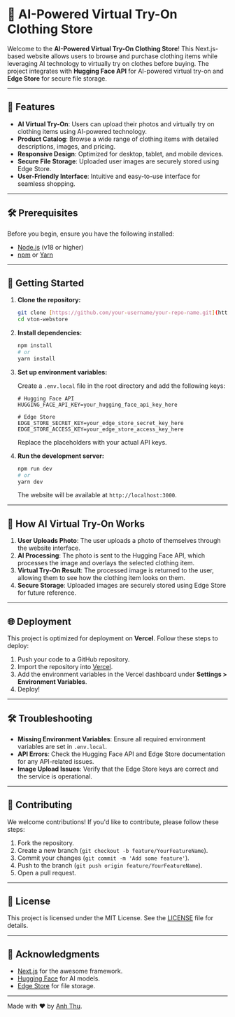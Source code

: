 # 👗 AI-Powered Virtual Try-On Clothing Store

Welcome to the **AI-Powered Virtual Try-On Clothing Store**! This Next.js-based website allows users to browse and purchase clothing items while leveraging AI technology to virtually try on clothes before buying. The project integrates with **Hugging Face API** for AI-powered virtual try-on and **Edge Store** for secure file storage.

---

## 🌟 Features

- **AI Virtual Try-On**: Users can upload their photos and virtually try on clothing items using AI-powered technology.
- **Product Catalog**: Browse a wide range of clothing items with detailed descriptions, images, and pricing.
- **Responsive Design**: Optimized for desktop, tablet, and mobile devices.
- **Secure File Storage**: Uploaded user images are securely stored using Edge Store.
- **User-Friendly Interface**: Intuitive and easy-to-use interface for seamless shopping.

---

## 🛠️ Prerequisites

Before you begin, ensure you have the following installed:

- [Node.js](https://nodejs.org/) (v18 or higher)
- [npm](https://www.npmjs.com/) or [Yarn](https://yarnpkg.com/)

---

## 🚀 Getting Started

1. **Clone the repository:**

   ```bash
   git clone [https://github.com/your-username/your-repo-name.git](https://github.com/ariesanhthu/vton-webstore.git)
   cd vton-webstore
   ```

2. **Install dependencies:**

   ```bash
   npm install
   # or
   yarn install
   ```

3. **Set up environment variables:**

   Create a `.env.local` file in the root directory and add the following keys:

   ```env
   # Hugging Face API
   HUGGING_FACE_API_KEY=your_hugging_face_api_key_here

   # Edge Store
   EDGE_STORE_SECRET_KEY=your_edge_store_secret_key_here
   EDGE_STORE_ACCESS_KEY=your_edge_store_access_key_here
   ```

   Replace the placeholders with your actual API keys.

4. **Run the development server:**

   ```bash
   npm run dev
   # or
   yarn dev
   ```

   The website will be available at `http://localhost:3000`.

---

## 🤖 How AI Virtual Try-On Works

1. **User Uploads Photo**: The user uploads a photo of themselves through the website interface.
2. **AI Processing**: The photo is sent to the Hugging Face API, which processes the image and overlays the selected clothing item.
3. **Virtual Try-On Result**: The processed image is returned to the user, allowing them to see how the clothing item looks on them.
4. **Secure Storage**: Uploaded images are securely stored using Edge Store for future reference.

---

## 🌐 Deployment

This project is optimized for deployment on **Vercel**. Follow these steps to deploy:

1. Push your code to a GitHub repository.
2. Import the repository into [Vercel](https://vercel.com/).
3. Add the environment variables in the Vercel dashboard under **Settings > Environment Variables**.
4. Deploy!

---

## 🛠️ Troubleshooting

- **Missing Environment Variables**: Ensure all required environment variables are set in `.env.local`.
- **API Errors**: Check the Hugging Face API and Edge Store documentation for any API-related issues.
- **Image Upload Issues**: Verify that the Edge Store keys are correct and the service is operational.

---

## 👥 Contributing

We welcome contributions! If you'd like to contribute, please follow these steps:

1. Fork the repository.
2. Create a new branch (`git checkout -b feature/YourFeatureName`).
3. Commit your changes (`git commit -m 'Add some feature'`).
4. Push to the branch (`git push origin feature/YourFeatureName`).
5. Open a pull request.

---

## 📜 License

This project is licensed under the MIT License. See the [LICENSE](LICENSE) file for details.

---

## 🙏 Acknowledgments

- [Next.js](https://nextjs.org/) for the awesome framework.
- [Hugging Face](https://huggingface.co/) for AI models.
- [Edge Store](https://edgestore.dev/) for file storage.

---

Made with ❤️ by [Anh Thu](https://github.com/ariesanhthu).
